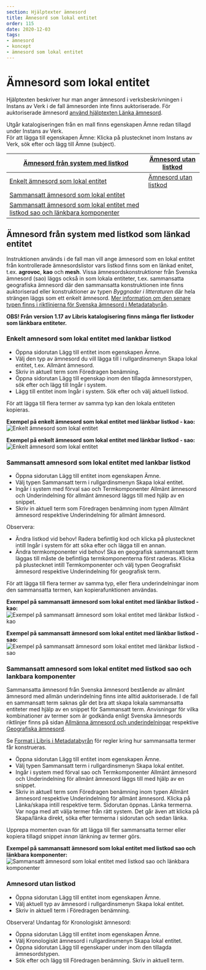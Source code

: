 ```yaml
---
section: Hjälptexter ämnesord
title: Ämnesord som lokal entitet
order: 115
date: 2020-12-03
tags:
- ämnesord
- koncept
- ämnesord som lokal entitet
---
```



# Ämnesord som lokal entitet
Hjälptexten beskriver hur man anger ämnesord i verksbeskrivningen i Instans av Verk i de fall ämnesorden inte finns auktoriserade. För auktoriserade ämnesord [använd hjälptexten Länka ämnesord](https://libris.kb.se/katalogisering/help/workflow-linked-entity-sh).

Utgår katalogiseringen från en mall finns egenskapen Ämne redan tillagd under Instans av Verk. 
<br/>För att lägga till egenskapen Ämne: Klicka på plustecknet inom Instans av Verk, sök efter och lägg till Ämne (subject).

| [Ämnesord från system med listkod](#amnesord-från-system-med-listkod-som-länkad-entitet)  | [Ämnesord utan listkod](#amnesord-utan-listkod)
| ----------- |  ----------- | 
| [Enkelt ämnesord som lokal entitet](#enkelt-amnesord-som-lokal-entitet-med-lankbar-listkod) |  [Ämnesord utan listkod](#amnesord-utan-listkod) |
| [Sammansatt ämnesord som lokal entitet](#sammansatt-amnesord-som-lokal-entitet-med-lankbar-listkod) |
| [Sammansatt ämnesord som lokal entitet med listkod sao och länkbara komponenter](#sammansatt-amnesord-som-lokal-entitet-med-listkod-sao-och-lankbara-komponenter) | |


## Ämnesord från system med listkod som länkad entitet
Instruktionen används i de fall man vill ange ämnesord som en lokal entitet från kontrollerade ämnesordslistor vars listkod finns som en länkad enitet, t.ex. **agrovoc**, **kao** och **mesh**. Vissa ämnesordskonstruktioner från Svenska ämnesord (sao) läggs också in som lokala entiteter, t.ex. sammansatta geografiska ämnesord där den sammansatta konstruktionen inte finns auktoriserad eller konstruktioner av typen *Byggnader i litteraturen* där hela strängen läggs som ett enkelt ämnesord. [Mer information om den senare typen finns i riktlinjerna för Svenska ämnesord i Metadatabyrån](https://metadatabyran.kb.se/amnesord-och-genre-form/svenska-amnesord/sarskilda-amnesomraden/....i-bibeln-i-filmen-i-heraldiken-i-konsten).

**OBS! Från version 1.17 av Libris katalogisering finns många fler listkoder som länkbara entiteter.**

### Enkelt amnesord som lokal entitet med lankbar listkod

* Öppna sidorutan Lägg till entitet inom egenskapen Ämne. 
* Välj den typ av ämnesord du vill lägga till i rullgardinsmenyn Skapa lokal entitet, t.ex. Allmänt ämnesord.
* Skriv in aktuell term som Föredragen benämning.
* Öppna sidorutan Lägg till egenskap inom den tillagda ämnesorstypen, sök efter och lägg till Ingår i system.
* Lägg till entitet inom Ingår i system. Sök efter och välj aktuell listkod.

För att lägga till flera termer av samma typ kan den lokala entiteten kopieras.

**Exempel på enkelt ämnesord som lokal entitet med länkbar listkod - kao:**
</br>![Enkelt ämnesord som lokal entitet](LokaltEnkeltKao.png) 

**Exempel på enkelt ämnesord som lokal entitet med länkbar listkod - sao:**
</br>![Enkelt ämnesord som lokal entitet](LokaltilitteraturenSao.png) 


### Sammansatt amnesord som lokal entitet med lankbar listkod

* Öppna sidorutan Lägg till entitet inom egenskapen Ämne. 
* Välj typen Sammansatt term i rullgardinsmenyn Skapa lokal entitet.
* Ingår i system med förval sao och Termkomponenter Allmänt ämnesord och Underindelning för allmänt ämnesord läggs till med hjälp av en snippet.
* Skriv in aktuell term som Föredragen benämning inom typen Allmänt ämnesord respektive Underindelning för allmänt ämnesord.

Observera:
* Ändra listkod vid behov! Radera befintlig kod och klicka på plustecknet intill Ingår i system för att söka efter och lägga till en annan.
* Ändra termkomponenter vid behov! Ska en geografisk sammansatt term läggas till måste de befintliga termkomponenterna först raderas. Klicka på plustecknet intill Termkomponenter och välj typen Geografiskt ämnesord respektive Underindelning för geografisk term.

För att lägga till flera termer av samma typ, eller flera underindelningar inom den sammansatta termen, kan kopierafunktionen användas.

**Exempel på sammansatt ämnesord som lokal entitet med länkbar listkod - kao:**
</br>![Exempel på sammansatt ämnesord som lokal entitet med länkbar listkod - kao](LokaltSammansattKao.png) 

**Exempel på sammansatt ämnesord som lokal entitet med länkbar listkod - sao:**
</br>![Exempel på sammansatt ämnesord som lokal entitet med länkbar listkod - sao](LokaltGeoSammansattSao.png)


### Sammansatt amnesord som lokal entitet med listkod sao och lankbara komponenter

Sammansatta ämnesord från Svenska ämnesord bestående av allmänt ämnesord med allmän underindelning finns inte alltid auktoriserade. I de fall en sammansatt term saknas går det bra att skapa lokala sammansatta entiteter med hjälp av en snippet för Sammansatt term. Anvisningar för vilka kombinationer av termer som är godkända enligt Svenska ämnesords riktlinjer finns på sidan [Allmänna ämnesord och underindelningar](https://metadatabyran.kb.se/amnesord-och-genre-form/svenska-amnesord/typer-av-amnesord/allmanna-amnesord-och-underindelningar) respektive [Geografiska ämnesord](https://metadatabyran.kb.se/amnesord-och-genre-form/svenska-amnesord/typer-av-amnesord/geografiska-amnesord).

Se [Format i Libris i Metadatabyrån](https://metadatabyran.kb.se/amnesord-och-genre-form/amnesord-och-genre-form-i-libris/format-i-libris) för regler kring hur sammansatta termer får konstrueras.

* Öppna sidorutan Lägg till entitet inom egenskapen Ämne. 
* Välj typen Sammansatt term i rullgardinsmenyn Skapa lokal entitet.
* Ingår i system med förval sao och Termkomponenter Allmänt ämnesord och Underindelning för allmänt ämnesord läggs till med hjälp av en snippet.
* Skriv in aktuell term som Föredragen benämning inom typen Allmänt ämnesord respektive Underindelning för allmänt ämnesord. Klicka på Länka/skapa intill respektive term. Sidorutan öppnas. Länka termerna. Var noga med att välja termer från rätt system. Det går även att klicka på Skapa/länka direkt, söka efter termerna i sidorutan och sedan länka.

Upprepa momenten ovan för att lägga till fler sammansatta termer eller kopiera tillagd snippet *innan* länkning av termer görs.

**Exempel på sammansatt ämnesord som lokal entitet med listkod sao och länkbara komponenter:**
</br>![Sammansatt ämnesord som lokal entitet med listkod sao och länkbara komponenter](LokaltSammansattSao.png) 


### Amnesord utan listkod

* Öppna sidorutan Lägg till entitet inom egenskapen Ämne. 
* Välj aktuell typ av ämnesord i rullgardinsmenyn Skapa lokal entitet.
* Skriv in aktuell term i Föredragen benämning.

Observera! Undantag för Kronologiskt ämnesord:
* Öppna sidorutan Lägg till entitet inom egenskapen Ämne. 
* Välj Kronologiskt ämnesord i rullgardinsmenyn Skapa lokal entitet.
* Öppna sidorutan Lägg till egenskaper under inom den tillagda ämnesordstypen. 
* Sök efter och lägg till Föredragen benämning. Skriv in aktuell term.
